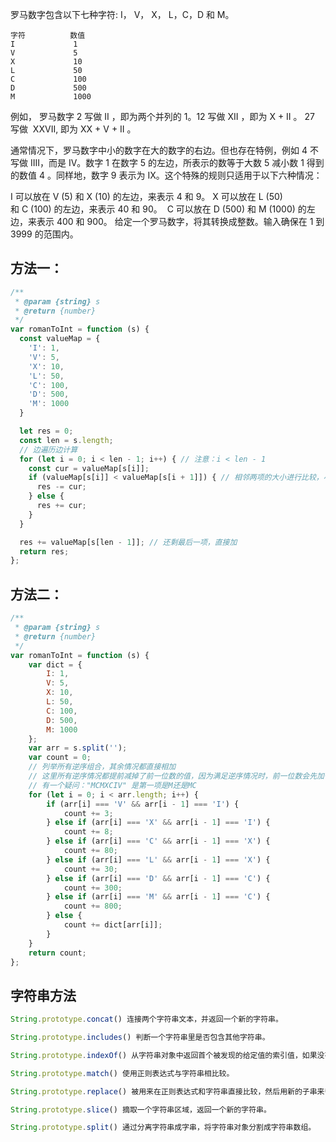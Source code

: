 罗马数字包含以下七种字符: I， V， X， L，C，D 和 M。

    字符          数值
    I             1
    V             5
    X             10
    L             50
    C             100
    D             500
    M             1000

例如， 罗马数字 2 写做 II ，即为两个并列的 1。12 写做 XII ，即为 X + II 。 27 写做  XXVII, 即为 XX + V + II 。

通常情况下，罗马数字中小的数字在大的数字的右边。但也存在特例，例如 4 不写做 IIII，而是 IV。数字 1 在数字 5 的左边，所表示的数等于大数 5 减小数 1 得到的数值 4 。同样地，数字 9 表示为 IX。这个特殊的规则只适用于以下六种情况：

I 可以放在 V (5) 和 X (10) 的左边，来表示 4 和 9。
X 可以放在 L (50) 和 C (100) 的左边，来表示 40 和 90。 
C 可以放在 D (500) 和 M (1000) 的左边，来表示 400 和 900。
给定一个罗马数字，将其转换成整数。输入确保在 1 到 3999 的范围内。

## 方法一：

```js
/**
 * @param {string} s
 * @return {number}
 */
var romanToInt = function (s) {
  const valueMap = {
    'I': 1,
    'V': 5,
    'X': 10,
    'L': 50,
    'C': 100,
    'D': 500,
    'M': 1000
  }

  let res = 0;
  const len = s.length;
  // 边遍历边计算
  for (let i = 0; i < len - 1; i++) { // 注意：i < len - 1
    const cur = valueMap[s[i]];
    if (valueMap[s[i]] < valueMap[s[i + 1]]) { // 相邻两项的大小进行比较，小于则减，大于则加
      res -= cur;
    } else {
      res += cur;
    }
  }

  res += valueMap[s[len - 1]]; // 还剩最后一项，直接加
  return res;
};
```

## 方法二：

```js
/**
 * @param {string} s
 * @return {number}
 */
var romanToInt = function (s) {
    var dict = {
        I: 1,
        V: 5,
        X: 10,
        L: 50,
        C: 100,
        D: 500,
        M: 1000
    };
    var arr = s.split('');
    var count = 0;
    // 列举所有逆序组合，其余情况都直接相加
    // 这里所有逆序情况都提前减掉了前一位数的值，因为满足逆序情况时，前一位数会先加一次
    // 有一个疑问："MCMXCIV" 是第一项是M还是MC
    for (let i = 0; i < arr.length; i++) {
        if (arr[i] === 'V' && arr[i - 1] === 'I') {
            count += 3;
        } else if (arr[i] === 'X' && arr[i - 1] === 'I') {
            count += 8;
        } else if (arr[i] === 'C' && arr[i - 1] === 'X') {
            count += 80;
        } else if (arr[i] === 'L' && arr[i - 1] === 'X') {
            count += 30;
        } else if (arr[i] === 'D' && arr[i - 1] === 'C') {
            count += 300;
        } else if (arr[i] === 'M' && arr[i - 1] === 'C') {
            count += 800;
        } else {
            count += dict[arr[i]];
        }
    }
    return count;
};
```

## 字符串方法

```js
String.prototype.concat() 连接两个字符串文本，并返回一个新的字符串。

String.prototype.includes() 判断一个字符串里是否包含其他字符串。

String.prototype.indexOf() 从字符串对象中返回首个被发现的给定值的索引值，如果没有找到则返回-1。

String.prototype.match() 使用正则表达式与字符串相比较。

String.prototype.replace() 被用来在正则表达式和字符串直接比较，然后用新的子串来替换被匹配的子串。

String.prototype.slice() 摘取一个字符串区域，返回一个新的字符串。

String.prototype.split() 通过分离字符串成字串，将字符串对象分割成字符串数组。
```